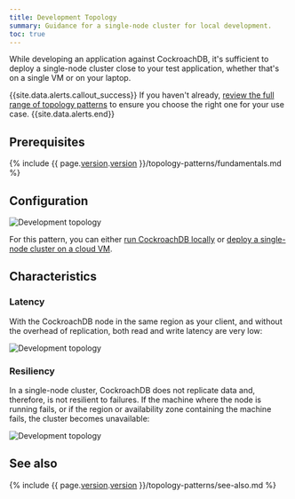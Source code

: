 ```yaml
---
title: Development Topology
summary: Guidance for a single-node cluster for local development.
toc: true
---
```


While developing an application against CockroachDB, it's sufficient to deploy a single-node cluster close to your test application, whether that's on a single VM or on your laptop.

{{site.data.alerts.callout_success}}
If you haven't already, [review the full range of topology patterns](topology-patterns.html) to ensure you choose the right one for your use case.
{{site.data.alerts.end}}

## Prerequisites

{% include {{ page.[version](cluster-settings.html#setting-version).[version](cluster-settings.html#setting-version) }}/topology-patterns/fundamentals.md %}

## Configuration

<img src="{{ 'images/v19.1/topology-patterns/topology_development1.png' | relative_url }}" alt="Development topology" style="max-width:100%" />

For this pattern, you can either [run CockroachDB locally](start-a-local-cluster.html) or [deploy a single-node cluster on a cloud VM](manual-deployment.html).

## Characteristics

### Latency

With the CockroachDB node in the same region as your client, and without the overhead of replication, both read and write latency are very low:

<img src="{{ 'images/v19.1/topology-patterns/topology_development_latency.png' | relative_url }}" alt="Development topology" style="max-width:100%" />

### Resiliency

In a single-node cluster, CockroachDB does not replicate data and, therefore, is not resilient to failures. If the machine where the node is running fails, or if the region or availability zone containing the machine fails, the cluster becomes unavailable:

<img src="{{ 'images/v19.1/topology-patterns/topology_development2.png' | relative_url }}" alt="Development topology" style="max-width:100%" />

## See also

{% include {{ page.[version](cluster-settings.html#setting-version).[version](cluster-settings.html#setting-version) }}/topology-patterns/see-also.md %}
